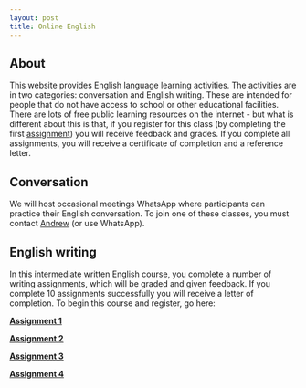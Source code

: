 ```yaml
---
layout: post
title: Online English
---
```


## About

This website provides English language learning activities. The activities are in two categories: conversation and English writing. These are intended for people that do not have access to school or other educational facilities. There are lots of free public learning resources on the internet - but what is different about this is that, if you register for this class (by completing the first [assignment](assignments/01)) you will receive feedback and grades. If you complete all assignments, you will receive a certificate of completion and a reference letter.

## Conversation 

We will host occasional meetings WhatsApp where participants can practice their English conversation. To join one of these classes, you must contact [Andrew](mailto:amireson@gmail.com) (or use WhatsApp).

## English writing 

In this intermediate written English course, you complete a number of writing assignments, which will be graded and given feedback. If you complete 10 assignments successfully you will receive a letter of completion. To begin this course and register, go here:

**[Assignment 1](assignments/01)**

**[Assignment 2](assignments/02_asda)**

**[Assignment 3](assignments/03)**

**[Assignment 4](assignments/04)**
